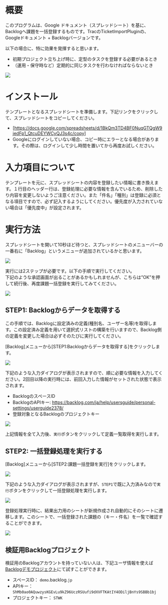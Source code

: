 # 概要

このプログラムは、Google ドキュメント（スプレッドシート）を基に、Backlogへ課題を一括登録するものです。TracのTicketImportPluginの、Googleドキュメント + Backlogバージョンです。

以下の場合に、特に効果を発揮すると思います。
* 初期プロジェクト立ち上げ時に、定型のタスクを登録する必要があるとき
* （運用・保守時など）定期的に同じタスクを行わなければならないとき

![](https://cacoo.com/diagrams/jv257uekYrdc9Uep-169AF.png)

# インストール

テンプレートとなるスプレッドシートを準備します。下記リンクをクリックして、スプレッドシートをコピーしてください。
* [https://docs.google.com/spreadsheets/d/1BkQm3TD4BF0NuqGTQgW9jedFp1_QtcuDEYWCyQJ3s4c/copy]
* Googleにログインしていない場合、コピー時にエラーとなる場合があります。その際は、ログインして少し時間を置いてから再度お試しください。

# 入力項目について

テンプレートを元に、スプレッドシートの内容を登録したい情報に書き換えます。１行目のヘッダー行は、登録処理に必要な情報を含んでいるため、削除したり内容を変更しないようご注意ください。また「件名」「種別」は登録に必須となる項目ですので、必ず記入するようにしてください。優先度が入力されていない場合は「優先度中」が設定されます。

# 実行方法

スプレッドシートを開いて10秒ほど待つと、スプレッドシートのメニューバーの一番右に「Backlog」というメニューが追加されているかと思います。  

![](https://github.com/nulab/backlog-template-issue-gas/wiki/images/menu.png)

実行には2ステップが必要です。以下の手順で実行してください。  
下記のような承認画面が出ることがあるかもしれませんが、こちらは”OK”を押して続行後、再度課題一括登録を実行してみてください。

![](https://cacoo.com/diagrams/jv257uekYrdc9Uep-D9EC2.png)

## STEP1: Backlogからデータを取得する
この手順では、Backlogに設定済みの定義(種別名、ユーザー名等)を取得します。この設定済み定義を用いて選択式リストの構築を行いますので、Backlog側の定義を変更した場合は必ずそのたびに実行してください。  

[Backlog]メニューから[STEP1:Backlogからデータを取得する]をクリックします。

![](https://github.com/nulab/backlog-template-issue-gas/wiki/images/menu_step1.png)

下記のような入力ダイアログが表示されますので、順に必要な情報を入力してください。2回目以降の実行時には、前回入力した情報がセットされた状態で表示されます。
- BacklogのスペースID
- BacklogのAPIキー: https://backlog.com/ja/help/usersguide/personal-settings/userguide2378/
- 登録対象となるBacklogのプロジェクトキー

![](https://github.com/nulab/backlog-template-issue-gas/wiki/images/form_step1.png)

上記情報を全て入力後、`実行`ボタンをクリックして定義一覧取得を実行します。

## STEP2: 一括登録処理を実行する
[Backlog]メニューから[STEP2:課題一括登録を実行]をクリックします。

![](https://github.com/nulab/backlog-template-issue-gas/wiki/images/menu_step2.png)

下記のような入力ダイアログが表示されますが、`STEP1`で既に入力済みなので`実行`ボタンをクリックして一括登録処理を実行します。

![](https://github.com/nulab/backlog-template-issue-gas/wiki/images/form_step2.png)

登録処理実行時に、結果出力用のシートが新規作成され自動的にそのシートに遷移します。このシートで、一括登録された課題の（キー・件名）を一覧で確認することができます。

![](https://cacoo.com/diagrams/jv257uekYrdc9Uep-5C111.png)

## 検証用Backlogプロジェクト

検証用のBacklogアカウントを持っていない人は、下記ユーザ情報を使えば[Backlogデモプロジェクト](https://demo.backlog.jp/)にて試すことができます。

* スペースID： `demo`.backlog.`jp`
* APIキー： `ShMb0ao0AQuwzysKGEvLu9kZ96UczRSUufi9dXVFTKAtIY4ODiljBnYs9SBBb1bj`
* プロジェクトキー： `STWK`